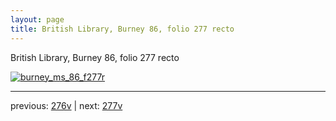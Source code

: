 ```yaml
---
layout: page
title: British Library, Burney 86, folio 277 recto
---
```


British Library, Burney 86, folio 277 recto

[![burney_ms_86_f277r](http://www.homermultitext.org/iipsrv?IIIF=/project/homer/pyramidal/deepzoom/bl/burney86imgs/v1/burney_ms_86_f277r.tif/full/800,/0/default.jpg)](http://www.homermultitext.org/ict2/?urn=urn:cite2:bl:burney86imgs.v1:burney_ms_86_f277r) 

---

previous:  [276v](../276v/) | next: [277v](../277v/)